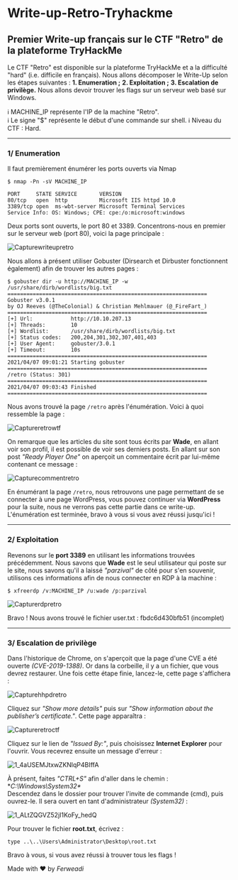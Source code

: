 # Write-up-Retro-Tryhackme
## Premier Write-up français sur le CTF "Retro" de la plateforme TryHackMe

Le CTF "Retro" est disponible sur la plateforme TryHackMe et a la difficulté "hard" (i.e. difficile en français). Nous allons décomposer le Write-Up selon les étapes suivantes :
**1. Enumeration ;**
**2. Exploitation ;**
**3. Escalation de privilège.**
Nous allons devoir trouver les flags sur un serveur web basé sur Windows.

:information_source: MACHINE_IP représente l'IP de la machine "Retro".<br/>
:information_source: Le signe "$" représente le début d'une commande sur shell.
:information_source: Niveau du CTF : Hard.

*********************

### 1/ Enumeration

Il faut premièrement énumérer les ports ouverts via Nmap<br/>
```
$ nmap -Pn -sV MACHINE_IP

PORT     STATE SERVICE       VERSION
80/tcp   open  http          Microsoft IIS httpd 10.0
3389/tcp open  ms-wbt-server Microsoft Terminal Services
Service Info: OS: Windows; CPE: cpe:/o:microsoft:windows
```
Deux ports sont ouverts, le port 80 et 3389. Concentrons-nous en premier sur le serveur web (port 80), voici la page principale : <br/>

![Capturewriteupretro](https://user-images.githubusercontent.com/67973590/165582217-37554dc4-7154-4c61-ac39-b0c48fe8c3c5.PNG)<br/>

Nous allons à présent utiliser Gobuster (Dirsearch et Dirbuster fonctionnent également) afin de trouver les autres pages : <br/>
```
$ gobuster dir -u http://MACHINE_IP -w /usr/share/dirb/wordlists/big.txt
===============================================================
Gobuster v3.0.1
by OJ Reeves (@TheColonial) & Christian Mehlmauer (@_FireFart_)
===============================================================
[+] Url:            http://10.10.207.13
[+] Threads:        10
[+] Wordlist:       /usr/share/dirb/wordlists/big.txt
[+] Status codes:   200,204,301,302,307,401,403
[+] User Agent:     gobuster/3.0.1
[+] Timeout:        10s
===============================================================
2021/04/07 09:01:21 Starting gobuster
===============================================================                                                   
/retro (Status: 301)
===============================================================
2021/04/07 09:03:43 Finished                                                                             
===============================================================
```
Nous avons trouvé la page `/retro` après l'énumération. Voici à quoi ressemble la page :<br/>

![Captureretrowtf](https://user-images.githubusercontent.com/67973590/165585365-c1945d37-e01f-412b-86ca-10eb2e5242eb.PNG)<br/>

On remarque que les articles du site sont tous écrits par **Wade**, en allant voir son profil, il est possible de voir ses derniers posts. En allant sur son post *"Ready Player One"* on aperçoit un commentaire écrit par lui-même contenant ce message : <br/>


![Capturecommentretro](https://user-images.githubusercontent.com/67973590/165585514-92b93c05-8ec9-4d77-869e-9aa111f8fe77.PNG)<br/>

En énumérant la page `/retro`, nous retrouvons une page permettant de se connecter à une page WordPress, vous pouvez continuer via **WordPress** pour la suite, nous ne verrons pas cette partie dans ce write-up. L'énumération est terminée, bravo à vous si vous avez réussi jusqu'ici ! 

**************************************

### 2/ Exploitation

Revenons sur le **port 3389** en utilisant les informations trouvées précédemment.
Nous savons que **Wade** est le seul utilisateur qui poste sur le site, nous savons qu'il a laissé *"parzival"* de côté pour s'en souvenir, utilisons ces informations afin de nous connecter en RDP à la machine :

`$ xfreerdp /v:MACHINE_IP /u:wade /p:parzival` <br/>

![Capturerdpretro](https://user-images.githubusercontent.com/67973590/165634124-90b6c3a3-3cd1-4c44-8e9f-e11effe245bf.PNG)

Bravo ! Nous avons trouvé le fichier user.txt : fbdc6d430bfb51 (incomplet)

******************************

### 3/ Escalation de privilège

Dans l'historique de Chrome, on s'aperçoit que la page d'une CVE a été ouverte *(CVE-2019-1388)*. Or dans la corbeille, il y a un fichier, que vous devrez restaurer. Une fois cette étape finie, lancez-le, cette page s'affichera : 

![Capturehhpdretro](https://user-images.githubusercontent.com/67973590/165634569-249fd4bd-cb2d-46f7-b94a-f6db89b42c0e.PNG)

Cliquez sur *"Show more details"* puis sur *"Show information about the publisher’s certificate."*. Cette page apparaîtra : 

![Captureretroctf](https://user-images.githubusercontent.com/67973590/165634648-9dbb24c6-e972-4dab-99f3-3c525633d21c.PNG)

Cliquez sur le lien de *"Issued By:"*, puis choisissez **Internet Explorer** pour l'ouvrir. Vous recevrez ensuite un message d'erreur :  

![1_4aUSEMJtxwZKNlqP4BIffA](https://user-images.githubusercontent.com/67973590/165634728-5fd2aac9-8825-4b42-937e-a4aa6474e30d.png)

À présent, faites *"CTRL+S"* afin d'aller dans le chemin : **C:\Windows\System32\** <br/> Descendez dans le dossier pour trouver l'invite de commande (cmd), puis ouvrez-le. Il sera ouvert en tant d'administrateur *(System32)* :

![1_ALtZQGVZ52jI1KoFy_hedQ](https://user-images.githubusercontent.com/67973590/165636121-bd2f53c4-aa72-4006-938d-e2f9fd80915c.png)

Pour trouver le fichier **root.txt**, écrivez : 

`type ..\..\Users\Administrator\Desktop\root.txt`

Bravo à vous, si vous avez réussi à trouver tous les flags ! <br/>

Made with ❤ by *Ferweadi*
